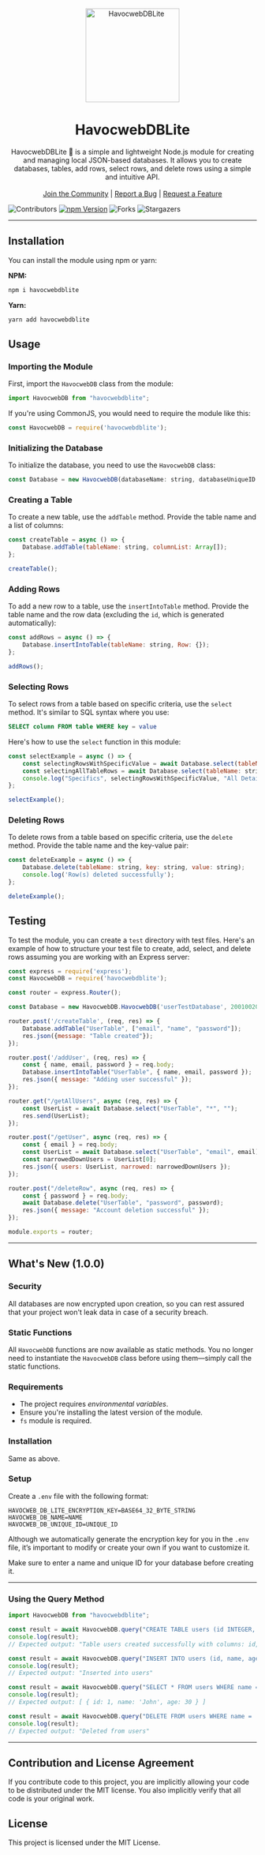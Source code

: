 
<br/>
<p align="center">
  <img src="icon.jpeg" alt="HavocwebDBLite" width="190" height="190">
</p>

<h1 align="center">HavocwebDBLite</h1>

<p align="center">
  HavocwebDBLite 📀 is a simple and lightweight Node.js module for creating and managing local JSON-based databases. It allows you to create databases, tables, add rows, select rows, and delete rows using a simple and intuitive API.
  <br/>
  <br/>
  <a href="https://chat.whatsapp.com/HLDCujp5dInCPW8m4HOJBa">Join the Community</a> |
  <a href="https://github.com/Havocweb-tech/Havocwebdblite/issues">Report a Bug</a> |
  <a href="https://github.com/Havocweb-tech/Havocwebdblite/issues">Request a Feature</a>
</p>

![Contributors](https://img.shields.io/github/contributors/Havocweb-tech/Havocwebdblite?color=dark-green)
[![npm Version](https://img.shields.io/npm/v/havocwebdblite.svg)](https://www.npmjs.com/package/havocwebdblite)
![Forks](https://img.shields.io/github/forks/Havocweb-tech/Havocwebdblite?style=social)
![Stargazers](https://img.shields.io/github/stars/Havocweb-tech/Havocwebdblite?style=social)

---

## Installation

You can install the module using npm or yarn:

**NPM:**
```sh
npm i havocwebdblite
```

**Yarn:**
```sh
yarn add havocwebdblite
```

## Usage

### Importing the Module

First, import the `HavocwebDB` class from the module:

```javascript
import HavocwebDB from "havocwebdblite";
```

If you're using CommonJS, you would need to require the module like this:

```javascript
const HavocwebDB = require('havocwebdblite');
```

### Initializing the Database

To initialize the database, you need to use the `HavocwebDB` class:

```javascript
const Database = new HavocwebDB(databaseName: string, databaseUniqueID: any);
```

### Creating a Table

To create a new table, use the `addTable` method. Provide the table name and a list of columns:

```javascript
const createTable = async () => {
    Database.addTable(tableName: string, columnList: Array[]);
};

createTable();
```

### Adding Rows

To add a new row to a table, use the `insertIntoTable` method. Provide the table name and the row data (excluding the `id`, which is generated automatically):

```javascript
const addRows = async () => {
    Database.insertIntoTable(tableName: string, Row: {});
};

addRows();
```

### Selecting Rows

To select rows from a table based on specific criteria, use the `select` method. It's similar to SQL syntax where you use:

```sql
SELECT column FROM table WHERE key = value
```

Here's how to use the `select` function in this module:

```javascript
const selectExample = async () => {
    const selectingRowsWithSpecificValue = await Database.select(tableName: string, key: string, value: string);
    const selectingAllTableRows = await Database.select(tableName: string, "*", "");
    console.log("Specifics", selectingRowsWithSpecificValue, "All Details", selectingAllTableRows);
};

selectExample();
```

### Deleting Rows

To delete rows from a table based on specific criteria, use the `delete` method. Provide the table name and the key-value pair:

```javascript
const deleteExample = async () => {
    Database.delete(tableName: string, key: string, value: string);
    console.log('Row(s) deleted successfully');
};

deleteExample();
```

## Testing

To test the module, you can create a `test` directory with test files. Here's an example of how to structure your test file to create, add, select, and delete rows assuming you are working with an Express server:

```javascript
const express = require('express');
const HavocwebDB = require('havocwebdblite');

const router = express.Router();

const Database = new HavocwebDB.HavocwebDB('userTestDatabase', 200100200);

router.post('/createTable', (req, res) => {
    Database.addTable("UserTable", ["email", "name", "password"]);
    res.json({message: "Table created"});
});

router.post('/addUser', (req, res) => {
    const { name, email, password } = req.body;
    Database.insertIntoTable("UserTable", { name, email, password });
    res.json({ message: "Adding user successful" });
});

router.get("/getAllUsers", async (req, res) => {
    const UserList = await Database.select("UserTable", "*", "");
    res.send(UserList);
});

router.post("/getUser", async (req, res) => {
    const { email } = req.body;
    const UserList = await Database.select("UserTable", "email", email);
    const narrowedDownUsers = UserList[0];
    res.json({ users: UserList, narrowed: narrowedDownUsers });
});

router.post("/deleteRow", async (req, res) => {
    const { password } = req.body;
    await Database.delete("UserTable", "password", password);
    res.json({ message: "Account deletion successful" });
});

module.exports = router;
```

---

## What's New (1.0.0)

### Security

All databases are now encrypted upon creation, so you can rest assured that your project won't leak data in case of a security breach.

### Static Functions

All `HavocwebDB` functions are now available as static methods. You no longer need to instantiate the `HavocwebDB` class before using them—simply call the static functions.

### Requirements

- The project requires *environmental variables*.
- Ensure you're installing the latest version of the module.
- `fs` module is required.

### Installation

Same as above.

### Setup

Create a `.env` file with the following format:

```env
HAVOCWEB_DB_LITE_ENCRYPTION_KEY=BASE64_32_BYTE_STRING
HAVOCWEB_DB_NAME=NAME
HAVOCWEB_DB_UNIQUE_ID=UNIQUE_ID
```

Although we automatically generate the encryption key for you in the `.env` file, it’s important to modify or create your own if you want to customize it.

Make sure to enter a name and unique ID for your database before creating it.

---

### Using the Query Method

```typescript
import HavocwebDB from "havocwebdblite";

const result = await HavocwebDB.query("CREATE TABLE users (id INTEGER, name TEXT, age INTEGER)");
console.log(result);
// Expected output: "Table users created successfully with columns: id, name, age"

const result = await HavocwebDB.query("INSERT INTO users (id, name, age) VALUES (1, 'John', 30)");
console.log(result);
// Expected output: "Inserted into users"

const result = await HavocwebDB.query("SELECT * FROM users WHERE name = 'John'");
console.log(result);
// Expected output: [ { id: 1, name: 'John', age: 30 } ]

const result = await HavocwebDB.query("DELETE FROM users WHERE name = 'John'");
console.log(result);
// Expected output: "Deleted from users"
```

---

## Contribution and License Agreement

If you contribute code to this project, you are implicitly allowing your code to be distributed under the MIT license. You also implicitly verify that all code is your original work.

## License

This project is licensed under the MIT License.